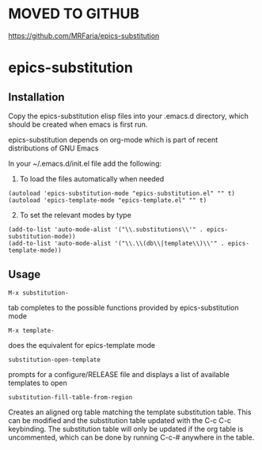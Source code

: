 # MOVED TO GITHUB
https://github.com/MRFaria/epics-substitution

# epics-substitution

## Installation
Copy the epics-substitution elisp files into your .emacs.d directory, which should be created when emacs is first run.

epics-substitution depends on org-mode which is part of recent distributions of GNU Emacs

In your ~/.emacs.d/init.el file add the following:

1) To load the files automatically when needed
```elisp
(autoload 'epics-substitution-mode "epics-substitution.el" "" t)
(autoload 'epics-template-mode "epics-template.el" "" t)
```
2) To set the relevant modes by type
```elisp
(add-to-list 'auto-mode-alist '("\\.substitutions\\'" . epics-substitution-mode))
(add-to-list 'auto-mode-alist '("\\.\\(db\\|template\\)\\'" . epics-template-mode))
```

## Usage
```elisp
M-x substitution-
```
tab completes to the possible functions provided by epics-substitution mode

```elisp
M-x template-
```
does the equivalent for epics-template mode

```elisp
substitution-open-template
```
prompts for a configure/RELEASE file and displays a list
of available templates to open

```elisp
substitution-fill-table-from-region
```
Creates an aligned org table matching the template substitution table.
This can be modified and the substitution table updated with the C-c C-c keybinding. The substitution table will only be updated if the org table is uncommented, which can be done by running C-c-# anywhere in the table.